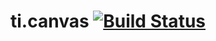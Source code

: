 ti.canvas [![Build Status](https://travis-ci.org/appcelerator-modules/ti.canvas.svg)](https://travis-ci.org/appcelerator-modules/ti.canvas)
=========
